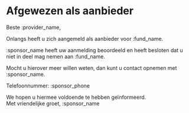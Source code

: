 # Afgewezen als aanbieder

Beste :provider_name,
&nbsp;  

Onlangs heeft u zich aangemeld als aanbieder voor :fund_name.

:sponsor_name heeft uw aanmelding beoordeeld en heeft besloten dat u niet in deel mag nemen aan :fund_name.
&nbsp; 

Mocht u hierover meer willen weten, dan kunt u contact opnemen met :sponsor_name.
&nbsp;

Telefoonnummer: :sponsor_phone
&nbsp;  

We hopen u hiermee voldoende te hebben geïnformeerd.  
Met vriendelijke groet,
:sponsor_name